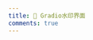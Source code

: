 ```yaml
---
title: 🦩 Gradio水印界面
comments: true
---
```


<script
	type="module"
	src="https://gradio.s3-us-west-2.amazonaws.com/3.44.4/gradio.js"
></script>

<gradio-app src="https://mastermaosss-masterwatermark.hf.space"></gradio-app>